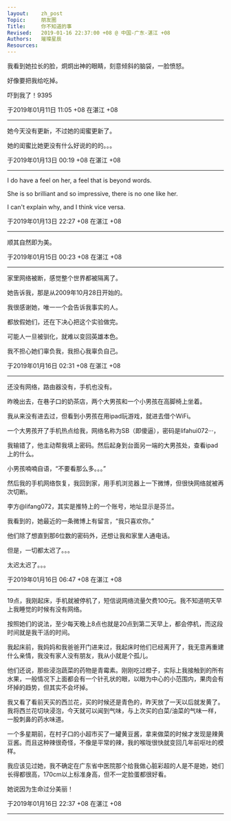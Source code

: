 ```yaml
---
layout:    zh_post
Topic:     朋友圈
Title:     你不知道的事
Revised:   2019-01-16 22:37:00 +08 @ 中国-广东-湛江 +08
Authors:   璀璨星辰
Resources:
---
```


我看到她拉长的脸，炯炯出神的眼睛，刻意倾斜的脑袋，一脸愤怒。

好像要把我给吃掉。

吓到我了！9395

于2019年01月11日 11:05 +08 在湛江 +08

--------------------------------------------------------------------------------

她今天没有更新，不过她的闺蜜更新了。

她的闺蜜比她更没有什么好说的的的。。。

于2019年01月13日 00:19 +08 在湛江 +08

--------------------------------------------------------------------------------

I do have a feel on her, a feel that is beyond words.

She is so brilliant and so impressive, there is no one like her.

I can't explain why, and I think vice versa.

于2019年01月13日 22:27 +08 在湛江 +08

--------------------------------------------------------------------------------

顺其自然即为美。

于2019年01月15日 00:23 +08 在湛江 +08

--------------------------------------------------------------------------------

家里网络被断，感觉整个世界都被隔离了。

她告诉我，那是从2009年10月28日开始的。

我很感谢她，唯一一个会告诉我事实的人。

都放假她们，还在下决心把这个实验做完。

可能人一旦被驯化，就难以变回英雄本色。

我不担心她们辜负我，我担心我辜负自己。

于2019年01月16日 02:31 +08 在湛江 +08

--------------------------------------------------------------------------------

还没有网络，路由器没有，手机也没有。

昨晚出去，在巷子口的奶茶店，两个大男孩和一个小男孩在高脚椅上坐着。

我从来没有进去过，但看到小男孩在用ipad玩游戏，就进去借个WiFi。

一个大男孩开了手机热点给我，网络名称为SB（即傻逼），密码是lifahui072···，

我输错了，他主动帮我填上密码。然后起身到台面另一端的大男孩处，查看ipad上的什么。

小男孩喃喃自语，“不要看那么多。。。”

然后我的手机网络恢复，我回到家，用手机浏览器上一下微博，但很快网络就被再次切断。

李方@lifang072，其实是推特上的一个账号，地址显示是芬兰。

我看到的，她最近的一条微博上有留言，“我只喜欢你。”

他们除了想直到那6位数的密码外，还想让我和家里人通电话。

但是，一切都太迟了。。。

太迟太迟了。。。

于2019年01月16日 06:47 +08 在湛江 +08

--------------------------------------------------------------------------------

19点，我刚起床，手机就被停机了，短信说网络流量欠费100元。我不知道明天早上我睡觉的时候有没有网络。

按照她们的说法，至少每天晚上8点也就是20点到第二天早上，都会停机，而这段时间就是我干活的时间。

我起床前，我妈妈和我爸爸开门进来过，我起床时他们已经离开了，我无意再重建什么亲情，我没有家人没有朋友，我从小就是个孤儿。

他们还说，那些浸泡蔬菜的药物是青霉素。刚刚吃过橙子，实际上我接触到的所有水果，一般情况下上面都会有一个针孔状的眼，以眼为中心的小范围内，果肉会有坏掉的趋势，但其实不会坏掉。

我又看了看前天买的西兰花，买的时候还是青色的，昨天放了一天以后就发黄了。我将西兰花切块浸泡，今天就可以闻到气味，与上次买的白菜/油菜的气味一样，一股刺鼻的药水味道。

一个多星期前，在村子口的小超市买了一罐黄豆酱，拿来做菜的时候才发现是辣黄豆酱。而且这种辣很奇怪，不像是平常的辣，我的喉咙很快就变回几年前呕吐的模样。

我应该见过她，我不确定在广东省中医院那个给我做心脏彩超的人是不是她，她们长得都很高，170cm以上标准身高，但不一定脸蛋都很好看。

她说因为生命过分美丽！

于2019年01月16日 22:37 +08 在湛江 +08

--------------------------------------------------------------------------------

